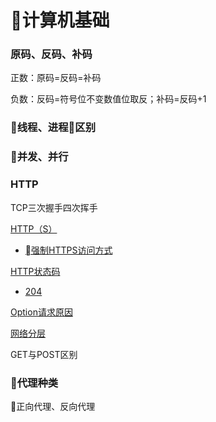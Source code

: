 # 计算机基础

### **原码、反码、补码**

正数：原码=反码=补码

负数：反码=符号位不变数值位取反；补码=反码+1

### **线程、进程区别**
### **并发、并行**
### **HTTP**

TCP三次握手四次挥手

[HTTP（S）](https://blog.csdn.net/xiaoming100001/article/details/81109617)

  - [强制HTTPS访问方式](https://developer.mozilla.org/zh-CN/docs/Security/HTTP_Strict_Transport_Security)

[HTTP状态码](http://tool.oschina.net/commons?type=5)

  - [204](https://developer.mozilla.org/zh-CN/docs/Web/HTTP/Status/204)

[Option请求原因](https://developer.mozilla.org/zh-CN/docs/Web/HTTP/Access_control_CORS)

[网络分层](https://baike.baidu.com/item/%E7%BD%91%E7%BB%9C%E4%B8%83%E5%B1%82%E5%8D%8F%E8%AE%AE/6056879?fr=aladdin)

GET与POST区别

### **代理种类**

正向代理、反向代理